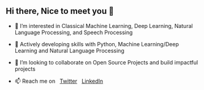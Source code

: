 ## Hi there, Nice to meet you 👋 

- 👀 I’m interested in Classical Machine Learning, Deep Learning, Natural Language Processing, and Speech Processing
- 🌱 Actively developing skills with Python, Machine Learning/Deep Learning and Natural Language Processing
- 👯 I’m looking to collaborate on Open Source Projects and build impactful projects


- 📫 Reach me on &nbsp;
[Twitter](https://twitter.com/LekanRaheem_ "My Twitter")  &nbsp;  [LinkedIn](https://linkedin.com/in/owr/ "My LinkedIn")


<!---
right-stack/right-stack is a ✨ special ✨ repository because its `README.md` (this file) appears on your GitHub profile.
You can click the Preview link to take a look at your changes.
--->
